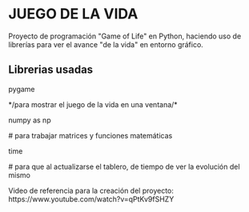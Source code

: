 <h1>JUEGO DE LA VIDA</h1>
<p>Proyecto de programación "Game of Life" en Python, haciendo uso de librerías para ver el avance "de la vida" en entorno gráfico.</p>
<h2>Librerias usadas</h2>
<p>pygame</p> */para mostrar el juego de la vida en una ventana/*
<p>numpy as np </p># para trabajar matrices y funciones matemáticas
<p>time </p># para que al actualizarse el tablero, de tiempo de ver la evolución del mismo
<br>
<p>Video de referencia para la creación del proyecto: https://www.youtube.com/watch?v=qPtKv9fSHZY</p>
